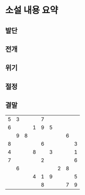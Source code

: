 # 소설 내용 요약

## 발단

## 전개

## 위기

## 절정

## 결말
<table><tr><td>5</td><td>3</td><td></td><td></td><td>7</td><td></td><td></td><td></td><td></td></tr><tr><td>6</td><td></td><td></td><td>1</td><td>9</td><td>5</td><td></td><td></td><td></td></tr><tr><td></td><td>9</td><td>8</td><td></td><td></td><td></td><td></td><td>6</td><td></td></tr><tr><td>8</td><td></td><td></td><td></td><td>6</td><td></td><td></td><td></td><td>3</td></tr><tr><td>4</td><td></td><td></td><td>8</td><td></td><td>3</td><td></td><td></td><td>1</td></tr><tr><td>7</td><td></td><td></td><td></td><td>2</td><td></td><td></td><td></td><td>6</td></tr><tr><td></td><td>6</td><td></td><td></td><td></td><td></td><td>2</td><td>8</td><td></td></tr><tr><td></td><td></td><td></td><td>4</td><td>1</td><td>9</td><td></td><td></td><td>5</td></tr><tr><td></td><td></td><td></td><td></td><td>8</td><td></td><td></td><td>7</td><td>9</td></tr></table>
